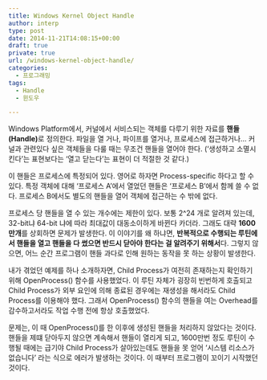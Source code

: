 ```yaml
---
title: Windows Kernel Object Handle
author: interp
type: post
date: 2014-11-21T14:08:15+00:00
draft: true
private: true
url: /windows-kernel-object-handle/
categories:
  - 프로그래밍
tags:
  - Handle
  - 윈도우

---
```

<p style="text-align: left;">
  Windows Platform에서, 커널에서 서비스되는 객체를 다루기 위한 자료를 <b>핸들(Handle)</b>로 정의한다. 파일을 열 거나, 파이프를 열거나, 프로세스에 접근하거나&#8230; 커널과 관련있다 싶은 객체들을 다룰 때는 무조건 핸들을 열어야 한다. (&#8216;생성하고 소멸시킨다&#8217;는 표현보다는 &#8216;열고 닫는다&#8217;는 표현이 더 적절한 것 같다.)
</p>

<p style="text-align: left;">
  이 핸들은 프로세스에 특정되어 있다. 영어로 하자면 Process-specific 하다고 할 수 있다. 특정 객체에 대해 &#8216;프로세스 A&#8217;에서 열었던 핸들은 &#8216;프로세스 B&#8217;에서 함께 쓸 수 없다. 프로세스 B에서도 별도의 핸들을 열어 객체에 접근하는 수 밖에 없다.
</p>

<p style="text-align: left;">
  프로세스 당 핸들을 열 수 있는 개수에는 제한이 있다. 보통 2^24 개로 알려져 있는데, 32-bit냐 64-bit 냐에 따라 최대값이 대동소이하게 바뀐다 카더라. 그래도 대략 <b>1600만개</b>를 상회하면 문제가 발생한다. 이 이야기를 왜 하냐면, <b>반복적으로 수행되는 루틴에서 핸들을 열고 핸들을 다 썼으면 반드시 닫아야 한다는 걸 알려주기 위해서</b>다. 그렇지 않으면, 어느 순간 프로그램이 핸들 과다로 인해 원하는 동작을 못 하는 상황이 발생한다.
</p>

<p style="text-align: left;">
  내가 겪었던 예제를 하나 소개하자면, Child Process가 여전히 존재하는지 확인하기 위해 OpenProcess() 함수를 사용했었다. 이 루틴 자체가 굉장히 빈번하게 호출되고 Child Process가 외부 요인에 의해 종료된 경우에는 재생성을 해서라도 Child Process를 이용해야 했다. 그래서 OpenProcess() 함수의 핸들을 여는 Overhead를 감수하고서라도 작업 수행 전에 항상 호출했었다.
</p>

<p style="text-align: left;">
  문제는, 이 때 OpenProcess()를 한 이후에 생성된 핸들을 처리하지 않았다는 것이다. 핸들을 제떄 닫아두지 않으면 계속해서 핸들이 열리게 되고, 1600만번 정도 루틴이 수행될 때에는 급기야 Child Process가 살아있는데도 핸들을 못 얻어 &#8216;시스템 리소스가 없습니다&#8217; 라는 식으로 에러가 발생하는 것이다. 이 때부터 프로그램이 꼬이기 시작했던 것이다.
</p>